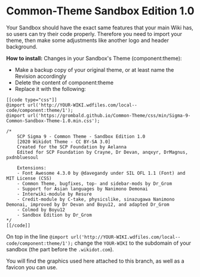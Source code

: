 # Common-Theme Sandbox Edition 1.0
Your Sandbox should have the exact same features that your main Wiki has, so users can try their code properly. Therefore you need to import your theme, then make some adjustments like another logo and header background.

**How to install:**
Changes in your Sandbox's Theme (component:theme):
* Make a backup copy of your original theme, or at least name the Revision accordingly
* Delete the content of component:theme
* Replace it with the following:
```
[[code type="css"]]
@import url('http://YOUR-WIKI.wdfiles.com/local--code/component:theme/1');
@import url('https://grombald.github.io/Common-Theme/css/min/Sigma-9-Common-Sandbox-Theme-1.0.min.css');
 
/*
    SCP Sigma 9 - Common Theme - Sandbox Edition 1.0
    [2020 Wikidot Theme - CC BY-SA 3.0]
    Created for the SCP Foundation by Aelanna
    Edited for SCP Foundation by Crayne, Dr Devan, anqxyr, DrMagnus, pxdnbluesoul
 
    Extensions:
    - Font Awesome 4.3.0 by @davegandy under SIL OFL 1.1 (Font) and MIT License (CSS)
    - Common Theme, bugfixes, top- and sidebar-mods by Dr_Grom
    - Support for Asian languages by Nanimono Demonai
    - Interwiki-module by Resure
    - Credit-module by C-take, physicslike, sinazugawa Nanimono Demonai, improved by Dr Devan and Boyu12, and adapted Dr_Grom
    - Colmod by Boyu12
    - Sandbox Edition by Dr_Grom
*/
[[/code]]
```
On top in the line `@import url('http://YOUR-WIKI.wdfiles.com/local--code/component:theme/1');` change the `YOUR-WIKI` to the subdomain of your sandbox (the part before the `.wikidot.com`).

You will find the graphics used here attached to this branch, as well as a favicon you can use.
